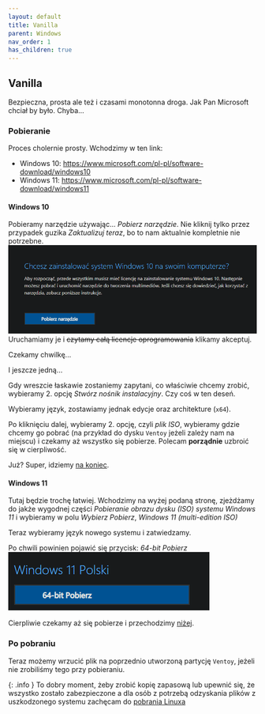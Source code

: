 ```yaml
---
layout: default
title: Vanilla
parent: Windows
nav_order: 1
has_children: true
---
```


## Vanilla
Bezpieczna, prosta ale też i czasami monotonna droga. Jak Pan Microsoft chciał by było. Chyba...

### Pobieranie

Proces cholernie prosty. Wchodzimy w ten link:
- Windows 10: https://www.microsoft.com/pl-pl/software-download/windows10
- Windows 11: https://www.microsoft.com/pl-pl/software-download/windows11

#### Windows 10
Pobieramy narzędzie używając... *Pobierz narzędzie*. Nie kliknij tylko przez przypadek guzika *Zaktualizuj teraz*, bo to nam aktualnie kompletnie nie potrzebne.
![Guzik do Windowsa 10](win10.png)
Uruchamiamy je i ~~czytamy całą licencje oprogramowania~~ klikamy akceptuj. 

Czekamy chwilkę...

I jeszcze jedną...

Gdy wreszcie łaskawie zostaniemy zapytani, co właściwie chcemy zrobić, wybieramy 2. opcję *Stwórz nośnik instalacyjny*. Czy coś w ten deseń.

Wybieramy język, zostawiamy jednak edycje oraz architekture (`x64`). 

Po kliknięciu dalej, wybieramy 2. opcję, czyli *plik ISO*, wybieramy gdzie chcemy go pobrać (na przykład do dysku `Ventoy` jeżeli zależy nam na miejscu) i czekamy aż wszystko się pobierze. Polecam **porządnie** uzbroić się w cierpliwość.

Już? Super, idziemy [na koniec](#po-pobraniu).

#### Windows 11

Tutaj będzie trochę łatwiej. Wchodzimy na wyżej podaną stronę, zjeżdżamy do jakże wygodnej części *Pobieranie obrazu dysku (ISO) systemu Windows 11* i wybieramy w polu *Wybierz Pobierz*, *Windows 11 (multi-edition ISO)*

Teraz wybieramy język nowego systemu i zatwiedzamy.

Po chwili powinien pojawić się przycisk: *64-bit Pobierz*
![Pobieranie Windows 11](win11.png)

Cierpliwie czekamy aż się pobierze i przechodzimy [niżej](#po-pobraniu).

### Po pobraniu

Teraz możemy wrzucić plik na poprzednio utworzoną partycję `Ventoy`, jeżeli nie zrobiliśmy tego przy pobieraniu.

{: .info }
To dobry moment, żeby zrobić kopię zapasową lub upewnić się, że wszystko zostało zabezpieczone a dla osób z potrzebą odzyskania plików z uszkodzonego systemu zachęcam do [pobrania Linuxa](linux)

